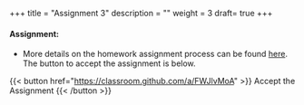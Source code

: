 +++
title = "Assignment 3"
description = ""
weight = 3
draft= true
+++


#### Assignment:
- More details on the homework assignment process can be found [here](/mgmt6560-sp18/assignments/). The button to accept the assignment is below.

{{< button href="https://classroom.github.com/a/FWJlvMoA" >}} Accept the Assignment {{< /button >}}
